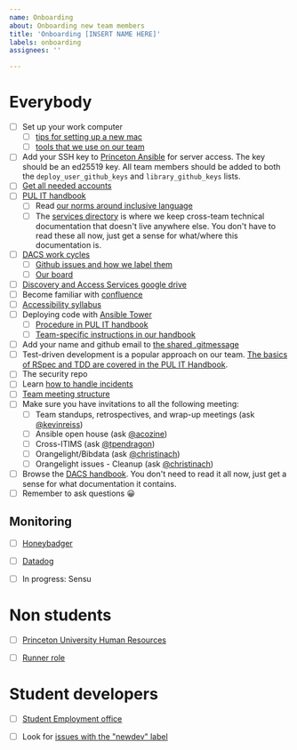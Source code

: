 ```yaml
---
name: Onboarding
about: Onboarding new team members
title: 'Onboarding [INSERT NAME HERE]'
labels: onboarding
assignees: ''

---
```


# Everybody

- [ ] Set up your work computer
    - [ ] [tips for setting up a new mac](https://github.com/pulibrary/pul-it-handbook/blob/main/services/new_mac_setup.md)
    - [ ] [tools that we use on our team](https://github.com/pulibrary/dacs_handbook/blob/main/tools.md)
- [ ] Add your SSH key to [Princeton Ansible](https://github.com/pulibrary/princeton_ansible/blob/main/group_vars/all/vars.yml) for server access. The key should be an ed25519 key. All team members should be added to both the `deploy_user_github_keys` and `library_github_keys` lists.
- [ ] [Get all needed accounts](https://github.com/pulibrary/dacs_handbook/blob/main/accounts.md) 
- [ ] [PUL IT handbook](https://github.com/pulibrary/pul-it-handbook)
    - [ ] Read [our norms around inclusive language](https://github.com/pulibrary/pul-it-handbook/blob/main/norms/inclusive_language.md)
    - [ ] The [services directory](https://github.com/pulibrary/pul-it-handbook/tree/main/services) is where we keep cross-team technical documentation that doesn't live anywhere else.  You don't have to read these all now, just get a sense for what/where this documentation is. 
- [ ] [DACS work cycles](https://github.com/pulibrary/dacs_handbook/blob/main/work-cycles.md)
    - [ ] [Github issues and how we label them](https://github.com/pulibrary/dacs_handbook/blob/main/issues-and-labels.md)
    - [ ] [Our board](https://github.com/pulibrary/dacs_handbook/blob/main/board.md)
- [ ] [Discovery and Access Services google drive](https://drive.google.com/drive/folders/1rSAXeVtSKQ_uvo1P7OFMvECNwoKZlsS_)
- [ ] Become familiar with [confluence](https://pul-confluence.atlassian.net/wiki/spaces/PUL/overview?mode=global)
- [ ] [Accessibility syllabus](https://github.com/pulibrary/dacs_handbook/blob/main/Accessibility/accessibility_syllabus.md)
- [ ] Deploying code with [Ansible Tower](https://ansible-tower.princeton.edu/)
    - [ ] [Procedure in PUL IT handbook](https://github.com/pulibrary/pul-it-handbook/blob/main/services/deployment.md)
    - [ ] [Team-specific instructions in our handbook](https://github.com/pulibrary/dacs_handbook/blob/main/deploying-code.md)
- [ ] Add your name and github email to [the shared .gitmessage](https://github.com/pulibrary/pul-it-handbook/blob/main/gitmessage.md)
- [ ] Test-driven development is a popular approach on our team.  [The basics of RSpec and TDD are covered in the PUL IT Handbook](https://github.com/pulibrary/pul-it-handbook/blob/main/training-curriculum/ruby-rspec.md).
- [ ] The security repo
- [ ] Learn [how to handle incidents](https://github.com/pulibrary/dacs_handbook/blob/main/incidents.md)
- [ ] [Team meeting structure](https://github.com/pulibrary/dacs_handbook/blob/main/meetings.md)
- [ ] Make sure you have invitations to all the following meeting:
    - [ ] Team standups, retrospectives, and wrap-up meetings (ask [@kevinreiss](https://github.com/kevinreiss))
    - [ ] Ansible open house (ask [@acozine](https://github.com/acozine))
    - [ ] Cross-ITIMS (ask [@tpendragon](https://github.com/tpendragon))
    - [ ] Orangelight/Bibdata (ask [@christinach](https://github.com/christinach))
    - [ ] Orangelight issues - Cleanup (ask [@christinach](https://github.com/christinach))
- [ ] Browse the [DACS handbook](https://github.com/pulibrary/dacs_handbook).  You don't need to read it all now, just get a sense for what documentation it contains.
- [ ] Remember to ask questions 😀

## Monitoring

- [ ] [Honeybadger](https://app.honeybadger.io/projects)
- [ ] [Datadog](https://app.datadoghq.com/logs)
- [ ] In progress: Sensu
 

# Non students  
- [ ] [Princeton University Human Resources](https://hr.princeton.edu/)
- [ ] [Runner role](https://github.com/pulibrary/dacs_handbook/blob/main/runner.md)


# Student developers

- [ ] [Student Employment office](https://finaid.princeton.edu/student-employment)
- [ ] Look for [issues with the "newdev" label](https://github.com/search?q=repo%3Apulibrary%2Ffirestone_locator+repo%3Apulibrary%2Flockers_and_study_spaces+repo%3Apulibrary%2Frepecwp+repo%3Apulibrary%2Fmudd-dbs+repo%3Apulibrary%2Fdiscoveryutils+repo%3Apulibrary%2Frecap+repo%3Apulibrary%2Fbibdata+repo%3Apulibrary%2Fspecial_collections+repo%3Apulibrary%2Ffriends_of_pul+repo%3Apulibrary%2Fresearchdata+repo%3Apulibrary%2FDSS+repo%3Apulibrary%2Frequests+repo%3Apulibrary%2Flib_jobs+repo%3Apulibrary%2Fbyzantine_translations+repo%3Apulibrary%2Fpul_library_drupal+repo%3Apulibrary%2Fapprovals+repo%3Apulibrary%2Fgeaccirc+repo%3Apulibrary%2Forangelight+repo%3Apulibrary%2Faspace_helpers+repo%3APrincetonUniversityLibrary/pas-craft3+repo%3APrincetonUniversityLibrary/video_reserves+label%3A"newdev"+state%3Aopen&type=Issues&ref=advsearch&l=&l=)

